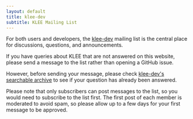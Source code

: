 ```yaml
---
layout: default
title: klee-dev
subtitle: KLEE Mailing List
---
```


For both users and developers, the [klee-dev](https://mailman.ic.ac.uk/mailman/listinfo/klee-dev) mailing list is the central place for discussions, questions, and announcements.

If you have queries about KLEE that are not answered on this website, please send a message to the list rather than opening a GitHub issue.

However, before sending your message, please check [klee-dev's searchable archive](http://www.mail-archive.com/klee-dev@imperial.ac.uk/) to see if your question has already been answered.

Please note that only subscribers can post messages to the list, so you would need to subscribe to the list first.  The first post of each member is moderated to avoid spam, so please allow up to a few days for your first message to be approved.
